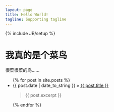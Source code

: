 ```yaml
---
layout: page
title: Hello World!
tagline: Supporting tagline
---
```

{% include JB/setup %}

<div class="hero-unit">
  <h1>我真的是个菜鸟</h1>
  <p>很菜很菜的鸟......</p>
</div>

<ul class="posts js-masonry" id="container" data-masonry-options='{ "columnWidth": 100, "itemSelector": ".item" }'>
  {% for post in site.posts %}
    <li class='item w2'><span>{{ post.date | date_to_string }}</span> &raquo; 
    <a href="{{ BASE_PATH }}{{ post.url }}">{{ post.title }}</a>
    <blockquote>{{ post.excerpt }}</blockquote>
    </li>
  {% endfor %}
</ul>
